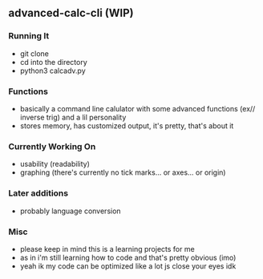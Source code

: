 ## advanced-calc-cli (WIP)

### Running It
- git clone
- cd into the directory
- python3 calcadv.py

### Functions
 - basically a command line calulator with some advanced functions (ex// inverse trig) and a lil personality
 - stores memory, has customized output, it's pretty, that's about it

### Currently Working On
 - usability (readability)
 - graphing (there's currently no tick marks... or axes... or origin)

### Later additions
 - probably language conversion

### Misc
 - please keep in mind this is a learning projects for me
 - as in i'm still learning how to code and that's pretty obvious (imo)
 - yeah ik my code can be optimized like a lot js close your eyes idk 

